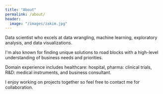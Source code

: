 ```yaml
---
title: "About"
permalink: /about/
header:
  image: "/images/zakim.jpg"
---
```


Data scientist who excels at data wrangling, machine learning, exploratory analysis, and data visualizations.  

I'm also known for finding unique solutions to road blocks with a high-level understanding of business needs and priorities.  

Domain experience includes healthcare: hospital, pharma: clinical trials, R&D: medical instruments, and business consultant.

I enjoy working on projects together so feel free to contact me for collaboration.


